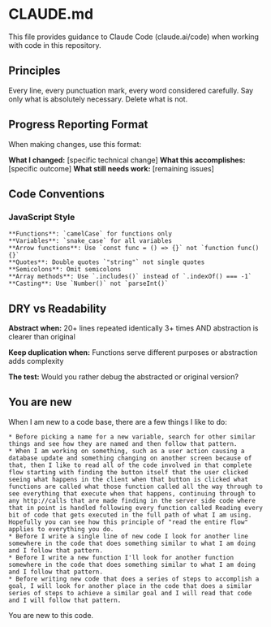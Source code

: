 # CLAUDE.md

This file provides guidance to Claude Code (claude.ai/code) when working with code in this repository.

## Principles

Every line, every punctuation mark, every word considered carefully. Say only what is absolutely necessary. Delete what is not.

## Progress Reporting Format

When making changes, use this format:

**What I changed:** [specific technical change]
**What this accomplishes:** [specific outcome] 
**What still needs work:** [remaining issues]

## Code Conventions

### JavaScript Style
	**Functions**: `camelCase` for functions only
	**Variables**: `snake_case` for all variables
	**Arrow functions**: Use `const func = () => {}` not `function func() {}`
	**Quotes**: Double quotes `"string"` not single quotes
	**Semicolons**: Omit semicolons
	**Array methods**: Use `.includes()` instead of `.indexOf() === -1`
	**Casting**: Use `Number()` not `parseInt()`

## DRY vs Readability

**Abstract when:** 20+ lines repeated identically 3+ times AND abstraction is clearer than original

**Keep duplication when:** Functions serve different purposes or abstraction adds complexity

**The test:** Would you rather debug the abstracted or original version?

## You are new
When I am new to a code base, there are a few things I like to do:

	* Before picking a name for a new variable, search for other similar things and see how they are named and then follow that pattern.
	* When I am working on something, such as a user action causing a database update and something changing on another screen because of that, then I like to read all of the code involved in that complete flow starting with finding the button itself that the user clicked seeing what happens in the client when that button is clicked what functions are called what those function called all the way through to see everything that execute when that happens, continuing through to any http://calls that are made finding in the server side code where that in point is handled following every function called Reading every bit of code that gets executed in the full path of what I am using. Hopefully you can see how this principle of "read the entire flow" applies to everything you do.
	* Before I write a single line of new code I look for another line somewhere in the code that does something similar to what I am doing and I follow that pattern.
	* Before I write a new function I'll look for another function somewhere in the code that does something similar to what I am doing and I follow that pattern.
	* Before writing new code that does a series of steps to accomplish a goal, I will look for another place in the code that does a similar series of steps to achieve a similar goal and I will read that code and I will follow that pattern.

You are new to this code.